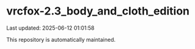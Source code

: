 # vrcfox-2.3_body_and_cloth_edition

Last updated: 2025-06-12 01:01:58

This repository is automatically maintained.

